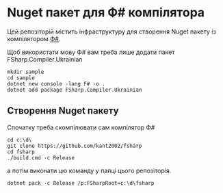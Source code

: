 Nuget пакет для Ф# компілятора 
======================

Цей репозіторій містить інфраструктуру для створення Nuget пакету із компілятором [Ф#](https://github.com/kant2002/fsharp).

Щоб використати мову Ф# вам треба лише додати пакет FSharp.Compiler.Ukrainian
```
mkdir sample
cd sample
dotnet new console -lang F# -o .
dotnet add package FSharp.Compiler.Ukrainian
```

## Створення Nuget пакету

Спочатку треба скомпілювати сам компілятор Ф#
```
cd c:\d\
git clone https://github.com/kant2002/fsharp
cd fsharp
./build.cmd -c Release
```

а потім виконати цю команду у папці цього репозіторія.
```
dotnet pack -c Release /p:FSharpRoot=c:\d\fsharp
```